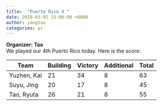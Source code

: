 ```yaml
---
title:  "Puerto Rico 4 "
date: 2018-03-02 15:00:00 +0800
author: yangtao
categories: pr
---
```

**Organizer:  Tao**  
We played our 4th Puerto Rico today. Here is the score: 

| Team          | Building | Victory | Additional | Total |
| ------------- | -------- | ------- | ---------- | ----- |
| Yuzhen, Kai   | 21       | 34      | 8          | 63    |
| Suyu, Jing    | 20       | 17      | 8          | 45    |
| Tao, Ryuta    | 26       | 21      | 8          | 55    |
